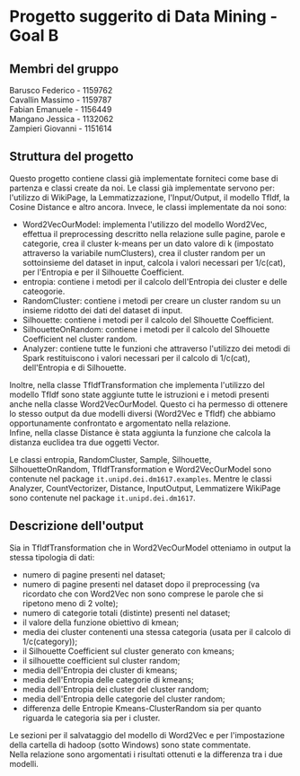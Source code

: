 Progetto suggerito di Data Mining - Goal B
===================

Membri del gruppo
-----------------

Barusco Federico - 1159762\
Cavallin Massimo - 1159787\
Fabian Emanuele - 1156449\
Mangano Jessica - 1132062\
Zampieri Giovanni - 1151614

Struttura del progetto
-----------------

Questo progetto contiene classi già implementate forniteci come base di partenza
e classi create da noi. Le classi già implementate servono per: l'utilizzo di 
WikiPage, la Lemmatizzazione, l'Input/Output, il modello TfIdf, la Cosine 
Distance e altro ancora. Invece, le classi implementate da noi sono:
 - Word2VecOurModel: implementa l'utilizzo del modello Word2Vec, effettua il preprocessing 
 descritto nella relazione sulle pagine, parole e categorie, crea il cluster k-means per un
 dato valore di k (impostato attraverso la variabile numClusters), crea il cluster random
 per un sottoinsieme del dataset in input, 
 calcola i valori necessari per 1/c(cat), per l'Entropia e per il Silhouette Coefficient.
 - entropia: contiene i metodi per il calcolo dell'Entropia dei cluster e delle cateogorie.
 - RandomCluster: contiene i metodi per creare un cluster random su un insieme ridotto 
dei dati del dataset di input.
 - Silhouette: contiene i metodi per il calcolo del Slhouette Coefficient.
 - SilhouetteOnRandom: contiene i metodi per il calcolo del Slhouette Coefficient nel 
cluster random.
 - Analyzer: contiene tutte le funzioni che attraverso l'utilizzo dei 
metodi di Spark restituiscono i valori necessari per il calcolo di 1/c(cat), 
dell'Entropia e di Silhouette.

Inoltre, nella classe TfIdfTransformation che implementa l'utilizzo del modello TfIdf sono state aggiunte tutte
le istruzioni e i metodi presenti anche nella classe Word2VecOurModel. Questo ci ha permesso
di ottenere lo stesso output da due modelli diversi (Word2Vec e TfIdf) che abbiamo opportunamente
confrontato e argomentato nella relazione.\
Infine, nella classe Distance è stata aggiunta la funzione che calcola la distanza
euclidea tra due oggetti Vector.

Le classi entropia, RandomCluster, Sample, Silhouette, SilhouetteOnRandom, 
TfIdfTransformation e Word2VecOurModel sono contenute nel package `it.unipd.dei.dm1617.examples`.
Mentre le classi Analyzer, CountVectorizer, Distance, InputOutput, Lemmatizere WikiPage sono
contenute nel package `it.unipd.dei.dm1617`.

Descrizione dell'output
-----------------

Sia in TfIdfTransformation che in Word2VecOurModel otteniamo in output la stessa tipologia
di dati:
 - numero di pagine presenti nel dataset;
 - numero di pagine presenti nel dataset dopo il preprocessing (va ricordato che con Word2Vec
 non sono comprese le parole che si ripetono meno di 2 volte);
 - numero di categorie totali (distinte) presenti nel dataset;
 - il valore della funzione obiettivo di kmean;
 - media dei cluster contenenti una stessa categoria (usata per il calcolo di 1/c(category));
 - il Silhouette Coefficient sul cluster generato con kmeans;
 - il silhouette coefficient sul cluster random;
 - media dell'Entropia dei cluster di kmeans;
 - media dell'Entropia delle categorie di kmeans;
 - media dell'Entropia dei cluster del cluster random;
 - media dell'Entropia delle categorie del cluster random;
 - differenza delle Entropie Kmeans-ClusterRandom sia per quanto riguarda le categoria sia per
 i cluster.
 
 Le sezioni per il salvataggio del modello di Word2Vec e per l'impostazione della
 cartella di hadoop (sotto Windows) sono state commentate.\
 Nella relazione sono argomentati i risultati ottenuti e la differenza tra i due modelli.